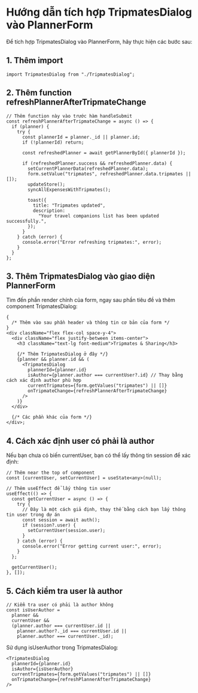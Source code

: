 # Hướng dẫn tích hợp TripmatesDialog vào PlannerForm

Để tích hợp TripmatesDialog vào PlannerForm, hãy thực hiện các bước sau:

## 1. Thêm import

```tsx
import TripmatesDialog from "./TripmatesDialog";
```

## 2. Thêm function refreshPlannerAfterTripmateChange

```tsx
// Thêm function này vào trước hàm handleSubmit
const refreshPlannerAfterTripmateChange = async () => {
  if (planner) {
    try {
      const plannerId = planner._id || planner.id;
      if (!plannerId) return;

      const refreshedPlanner = await getPlannerById({ plannerId });

      if (refreshedPlanner.success && refreshedPlanner.data) {
        setCurrentPlannerData(refreshedPlanner.data);
        form.setValue("tripmates", refreshedPlanner.data.tripmates || []);
        updateStore();
        syncAllExpensesWithTripmates();

        toast({
          title: "Tripmates updated",
          description:
            "Your travel companions list has been updated successfully.",
        });
      }
    } catch (error) {
      console.error("Error refreshing tripmates:", error);
    }
  }
};
```

## 3. Thêm TripmatesDialog vào giao diện PlannerForm

Tìm đến phần render chính của form, ngay sau phần tiêu đề và thêm component TripmatesDialog:

```tsx
{
  /* Thêm vào sau phần header và thông tin cơ bản của form */
}
<div className="flex flex-col space-y-4">
  <div className="flex justify-between items-center">
    <h3 className="text-lg font-medium">Tripmates & Sharing</h3>

    {/* Thêm TripmatesDialog ở đây */}
    {planner && planner.id && (
      <TripmatesDialog
        plannerId={planner.id}
        isAuthor={planner.author === currentUser?.id} // Thay bằng cách xác định author phù hợp
        currentTripmates={form.getValues("tripmates") || []}
        onTripmateChange={refreshPlannerAfterTripmateChange}
      />
    )}
  </div>

  {/* Các phần khác của form */}
</div>;
```

## 4. Cách xác định user có phải là author

Nếu bạn chưa có biến currentUser, bạn có thể lấy thông tin session để xác định:

```tsx
// Thêm near the top of component
const [currentUser, setCurrentUser] = useState<any>(null);

// Thêm useEffect để lấy thông tin user
useEffect(() => {
  const getCurrentUser = async () => {
    try {
      // Đây là một cách giả định, thay thế bằng cách bạn lấy thông tin user trong dự án
      const session = await auth();
      if (session?.user) {
        setCurrentUser(session.user);
      }
    } catch (error) {
      console.error("Error getting current user:", error);
    }
  };

  getCurrentUser();
}, []);
```

## 5. Cách kiểm tra user là author

```tsx
// Kiểm tra user có phải là author không
const isUserAuthor =
  planner &&
  currentUser &&
  (planner.author === currentUser.id ||
    planner.author?._id === currentUser.id ||
    planner.author === currentUser._id);
```

Sử dụng isUserAuthor trong TripmatesDialog:

```tsx
<TripmatesDialog
  plannerId={planner.id}
  isAuthor={isUserAuthor}
  currentTripmates={form.getValues("tripmates") || []}
  onTripmateChange={refreshPlannerAfterTripmateChange}
/>
```
